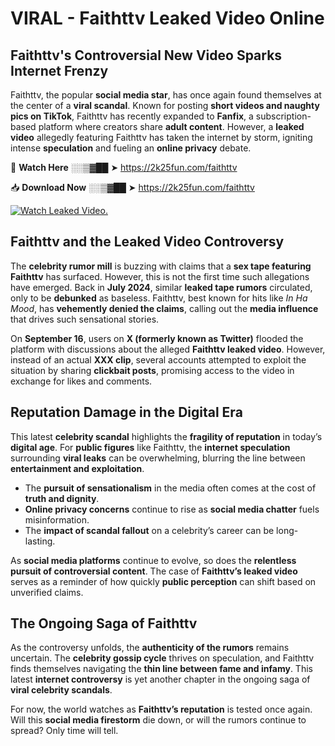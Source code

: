 # VIRAL - Faithttv Leaked Video Online

## **Faithttv's Controversial New Video Sparks Internet Frenzy**  

Faithttv, the popular **social media star**, has once again found themselves at the center of a **viral scandal**. Known for posting **short videos and naughty pics on TikTok**, Faithttv has recently expanded to **Fanfix**, a subscription-based platform where creators share **adult content**. However, a **leaked video** allegedly featuring Faithttv has taken the internet by storm, igniting intense **speculation** and fueling an **online privacy** debate.  

🔴 **Watch Here** ░░▒▓██ ➤ https://2k25fun.com/faithttv  

📥 **Download Now** ░░▒▓██ ➤ https://2k25fun.com/faithttv  

[![Watch Leaked Video.](https://miro.medium.com/v2/resize:fit:828/format:webp/1*cilzJN44JGOrTw9NJCrNHA.gif "Watch Leaked Video")](https://2k25fun.com/faithttv)

## **Faithttv and the Leaked Video Controversy**  

The **celebrity rumor mill** is buzzing with claims that a **sex tape featuring Faithttv** has surfaced. However, this is not the first time such allegations have emerged. Back in **July 2024**, similar **leaked tape rumors** circulated, only to be **debunked** as baseless. Faithttv, best known for hits like *In Ha Mood*, has **vehemently denied the claims**, calling out the **media influence** that drives such sensational stories.  

On **September 16**, users on **X (formerly known as Twitter)** flooded the platform with discussions about the alleged **Faithttv leaked video**. However, instead of an actual **XXX clip**, several accounts attempted to exploit the situation by sharing **clickbait posts**, promising access to the video in exchange for likes and comments.  

## **Reputation Damage in the Digital Era**  

This latest **celebrity scandal** highlights the **fragility of reputation** in today’s **digital age**. For **public figures** like Faithttv, the **internet speculation** surrounding **viral leaks** can be overwhelming, blurring the line between **entertainment and exploitation**.  

- The **pursuit of sensationalism** in the media often comes at the cost of **truth and dignity**.  
- **Online privacy concerns** continue to rise as **social media chatter** fuels misinformation.  
- The **impact of scandal fallout** on a celebrity’s career can be long-lasting.  

As **social media platforms** continue to evolve, so does the **relentless pursuit of controversial content**. The case of **Faithttv’s leaked video** serves as a reminder of how quickly **public perception** can shift based on unverified claims.  

## **The Ongoing Saga of Faithttv**  

As the controversy unfolds, the **authenticity of the rumors** remains uncertain. The **celebrity gossip cycle** thrives on speculation, and Faithttv finds themselves navigating the **thin line between fame and infamy**. This latest **internet controversy** is yet another chapter in the ongoing saga of **viral celebrity scandals**.  

For now, the world watches as **Faithttv’s reputation** is tested once again. Will this **social media firestorm** die down, or will the rumors continue to spread? Only time will tell.